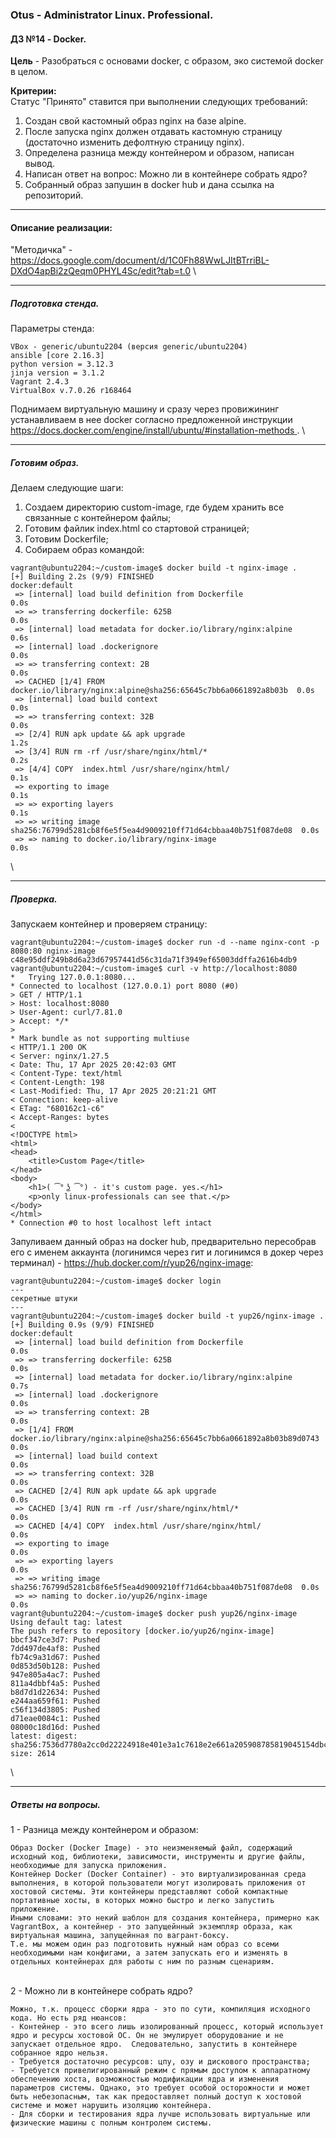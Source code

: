 ### **Otus - Administrator Linux. Professional.**  
#### **ДЗ №14 - Docker.**  
**Цель** - Разобраться с основами docker, с образом, эко системой docker в целом.

**Критерии:**  
Статус "Принято" ставится при выполнении следующих требований:
1) Создан свой кастомный образ nginx на базе alpine.
2) После запуска nginx должен отдавать кастомную страницу (достаточно изменить дефолтную страницу nginx).
3) Определена разница между контейнером и образом, написан вывод.
4) Написан ответ на вопрос: Можно ли в контейнере собрать ядро?
5) Собранный образ запушин в docker hub и дана ссылка на репозиторий.

****
#### **Описание реализации:**  
"Методичка" - https://docs.google.com/document/d/1C0Fh88WwLJItBTrriBL-DXdO4apBi2zQeqm0PHYL4Sc/edit?tab=t.0 \

***
##### Подготовка стенда.
Параметры стенда:
```
VBox - generic/ubuntu2204 (версия generic/ubuntu2204)
ansible [core 2.16.3]
python version = 3.12.3
jinja version = 3.1.2
Vagrant 2.4.3
VirtualBox v.7.0.26 r168464
```
Поднимаем виртуальную машину и сразу через провижининг устанавливаем в нее docker согласно предложенной инструкции [https://docs.docker.com/engine/install/ubuntu/#installation-methods ](https://docs.docker.com/engine/install/ubuntu/#install-using-the-repository).
\
***
##### Готовим образ.
Делаем следующие шаги:
1) Создаем директорию custom-image, где будем хранить все связанные с контейнером файлы;
2) Готовим файлик index.html со стартовой страницей;
3) Готовим Dockerfile;
4) Собираем образ командой:
```
vagrant@ubuntu2204:~/custom-image$ docker build -t nginx-image .
[+] Building 2.2s (9/9) FINISHED                                            docker:default
 => [internal] load build definition from Dockerfile                                  0.0s
 => => transferring dockerfile: 625B                                                  0.0s
 => [internal] load metadata for docker.io/library/nginx:alpine                       0.6s
 => [internal] load .dockerignore                                                     0.0s
 => => transferring context: 2B                                                       0.0s
 => CACHED [1/4] FROM docker.io/library/nginx:alpine@sha256:65645c7bb6a0661892a8b03b  0.0s
 => [internal] load build context                                                     0.0s
 => => transferring context: 32B                                                      0.0s
 => [2/4] RUN apk update && apk upgrade                                               1.2s
 => [3/4] RUN rm -rf /usr/share/nginx/html/*                                          0.2s
 => [4/4] COPY  index.html /usr/share/nginx/html/                                     0.1s 
 => exporting to image                                                                0.1s 
 => => exporting layers                                                               0.1s 
 => => writing image sha256:76799d5281cb8f6e5f5ea4d9009210ff71d64cbbaa40b751f087de08  0.0s 
 => => naming to docker.io/library/nginx-image                                        0.0s
```
\
***
##### Проверка.
Запускаем контейнер и проверяем страницу:
```
vagrant@ubuntu2204:~/custom-image$ docker run -d --name nginx-cont -p 8080:80 nginx-image
c48e95ddf249b8d6a23d67957441d56c31da71f3949ef65003ddffa2616b4db9
vagrant@ubuntu2204:~/custom-image$ curl -v http://localhost:8080
*   Trying 127.0.0.1:8080...
* Connected to localhost (127.0.0.1) port 8080 (#0)
> GET / HTTP/1.1
> Host: localhost:8080
> User-Agent: curl/7.81.0
> Accept: */*
> 
* Mark bundle as not supporting multiuse
< HTTP/1.1 200 OK
< Server: nginx/1.27.5
< Date: Thu, 17 Apr 2025 20:42:03 GMT
< Content-Type: text/html
< Content-Length: 198
< Last-Modified: Thu, 17 Apr 2025 20:21:21 GMT
< Connection: keep-alive
< ETag: "680162c1-c6"
< Accept-Ranges: bytes
< 
<!DOCTYPE html>
<html>
<head>
    <title>Custom Page</title>
</head>
<body>
    <h1>( ͡° ͜ʖ ͡°) - it's custom page. yes.</h1>
    <p>only linux-professionals can see that.</p>
</body>
</html>
* Connection #0 to host localhost left intact

```
Запуливаем данный образ на docker hub, предварительно пересобрав его с именем аккаунта (логинимся через гит и логинимся в докер через терминал) - https://hub.docker.com/r/yup26/nginx-image:
```
vagrant@ubuntu2204:~/custom-image$ docker login
---
секретные штуки
---
vagrant@ubuntu2204:~/custom-image$ docker build -t yup26/nginx-image .
[+] Building 0.9s (9/9) FINISHED                                            docker:default
 => [internal] load build definition from Dockerfile                                  0.0s
 => => transferring dockerfile: 625B                                                  0.0s
 => [internal] load metadata for docker.io/library/nginx:alpine                       0.7s
 => [internal] load .dockerignore                                                     0.0s
 => => transferring context: 2B                                                       0.0s
 => [1/4] FROM docker.io/library/nginx:alpine@sha256:65645c7bb6a0661892a8b03b89d0743  0.0s
 => [internal] load build context                                                     0.0s
 => => transferring context: 32B                                                      0.0s
 => CACHED [2/4] RUN apk update && apk upgrade                                        0.0s
 => CACHED [3/4] RUN rm -rf /usr/share/nginx/html/*                                   0.0s
 => CACHED [4/4] COPY  index.html /usr/share/nginx/html/                              0.0s
 => exporting to image                                                                0.0s
 => => exporting layers                                                               0.0s
 => => writing image sha256:76799d5281cb8f6e5f5ea4d9009210ff71d64cbbaa40b751f087de08  0.0s
 => => naming to docker.io/yup26/nginx-image                                          0.0s
vagrant@ubuntu2204:~/custom-image$ docker push yup26/nginx-image
Using default tag: latest
The push refers to repository [docker.io/yup26/nginx-image]
bbcf347ce3d7: Pushed 
7dd497de4af8: Pushed 
fb74c9a31d67: Pushed 
0d853d50b128: Pushed 
947e805a4ac7: Pushed 
811a4dbbf4a5: Pushed 
b8d7d1d22634: Pushed 
e244aa659f61: Pushed 
c56f134d3805: Pushed 
d71eae0084c1: Pushed 
08000c18d16d: Pushed 
latest: digest: sha256:7536d7780a2cc0d22224918e401e3a1c7618e2e661a205908785819045154dbc size: 2614

```
\
***
##### Ответы на вопросы.
1 - Разница между контейнером и образом:
```
Образ Docker (Docker Image) - это неизменяемый файл, содержащий исходный код, библиотеки, зависимости, инструменты и другие файлы, необходимые для запуска приложения.
Контейнер Docker (Docker Container) - это виртуализированная среда выполнения, в которой пользователи могут изолировать приложения от хостовой системы. Эти контейнеры представляют собой компактные портативные хосты, в которых можно быстро и легко запустить приложение.
Иными словами: это некий шаблон для создания контейнера, примерно как VagrantBox, а контейнер - это запущейнный экземпляр образа, как виртуальная машина, запущейнная по вагрант-боксу.
Т.е. мы можем один раз подготовить нужный нам образ со всеми необходимыми нам конфигами, а затем запускать его и изменять в отдельных контейнерах для работы с ним по разным сценариям.
```
\
2 - Можно ли в контейнере собрать ядро?
```
Можно, т.к. процесс сборки ядра - это по сути, компиляция исходного кода. Но есть ряд нюансов:
- Контейнер - это всего лишь изолированный процесс, который использует ядро и ресурсы хостовой ОС. Он не эмулирует оборудование и не запускает отдельное ядро.  Следовательно, запустить в контейнере собранное ядро нельзя. 
- Требуется достаточно ресурсов: цпу, озу и дискового пространства;
- Требуется привелигированный режим с прямым доступом к аппаратному обеспечению хоста, возможностью модификации ядра и изменения параметров системы. Однако, это требует особой осторожности и может быть небезопасным, так как предоставляет полный доступ к хостовой системе и может нарушить изоляцию контейнера.
- Для сборки и тестирования ядра лучше использовать виртуальные или физические машины с полным контролем системы.
```
